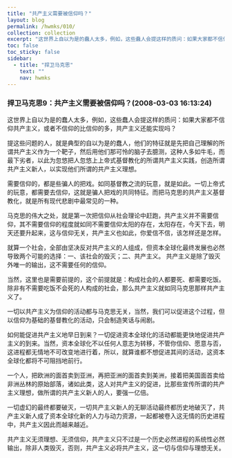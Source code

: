 ```yaml
---
title: "共产主义需要被信仰吗？"
layout: blog
permalink: /hwmks/010/
collection: collection
excerpt: "这世界上自以为是的蠢人太多，例如，这些蠢人会提这样的质问：如果大家都不信仰共产主义，或者不信仰的比信仰的多，共产主义还能实现吗？"
toc: false
toc_sticky: false
sidebar:
  - title: "捍卫马克思"
    text: ""
    nav: hwmks
---
```


### 捍卫马克思9：共产主义需要被信仰吗？(2008-03-03 16:13:24) 

这世界上自以为是的蠢人太多，例如，这些蠢人会提这样的质问：如果大家都不信仰共产主义，或者不信仰的比信仰的多，共产主义还能实现吗？

提这些问题的人，就是典型的自以为是的蠢人，他们的特征就是先把自己理解的所谓共产主义作为一个靶子，然后用他们那可怜的脑子去臆测，这种人多如牛毛，而最下劣者，以此为忽悠把人忽悠上上帝式基督教化的所谓共产主义实践，创造所谓共产主义新人，以实现他们所谓的共产主义理想。

需要信仰的，都是些骗人的把戏。如同基督教之流的玩意，就是如此。一切上帝式的玩意，都需要去信仰，这就是骗人把戏的共同特征。而把马克思的共产主义基督教化，就是所有现代悲剧中最常见的一种。

马克思的伟大之处，就是第一次把信仰从社会理论中赶跑，共产主义并不需要信仰，其不需要信仰的程度就如同不需要信仰太阳的存在，太阳存在，今天下去，明天还要升起来，这与信仰无关，共产主义也如此，你爱信不信，该怎样还是怎样。

就算一个社会，全部由坚决反对共产主义的人组成，但资本全球化最终发展也必然导致两个可能的选择：一、该社会的毁灭；二、共产主义。
共产主义是除了毁灭外唯一的输出，这不需要任何的信仰。

当然，这里也是需要前提的，这个前提就是：构成社会的人都要死、都需要吃饭。除非有不需要吃饭不会死的人构成的社会，那么共产主义就如同马克思那样共产主义了。

一切以共产主义为信仰的活动都与马克思无关，当然，我们可以促进这个过程，但以信仰为基础的基督教化的活动，只会制造笑话与闹剧。

如何能促进共产主义地早日到来？一切促进资本全球化的活动都能更快地促进共产主义的到来。当然，资本全球化不以任何人意志为转移，不管你信仰、愿意与否，这进程都无情地不可改变地进行着，所以，就算谁都不想促进其间的活动，这资本全球化都将不可阻挡地前行。

一个人，把欧洲的面首卖到亚洲，再把亚洲的面首卖到美洲，接着把美国面首卖给非洲丛林的原始部落，诸如此类，这人对共产主义的促进，比那些宣传所谓的共产主义理想，做所谓的共产主义新人的人，要强一亿倍。

一切虚幻的最终都要破灭，一切共产主义新人的无聊活动最终都历史地破灭了，共产主义新人成了资本全球化新的人力与动力资源，一起都被卷入这无情的历史进程中，共产主义因此而越来越近。

共产主义无须理想、无须信仰，共产主义只不过是一个历史必然进程的系统性必然输出，除非人类毁灭，否则，共产主义必将共产主义，这一切与信仰与理想无关。